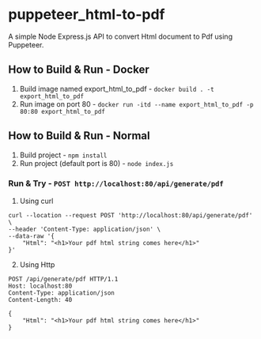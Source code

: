 # puppeteer_html-to-pdf
A simple Node Express.js API to convert Html document to Pdf using Puppeteer.

## How to Build & Run - Docker
1. Build image named export_html_to_pdf - `docker build . -t export_html_to_pdf`
2. Run image on port 80 - `docker run -itd --name export_html_to_pdf -p 80:80 export_html_to_pdf`

## How to Build & Run - Normal
1. Build project - `npm install`
2. Run project (default port is 80) - `node index.js`


### Run & Try - `POST http://localhost:80/api/generate/pdf`
1. Using curl
```Curl
curl --location --request POST 'http://localhost:80/api/generate/pdf' \
--header 'Content-Type: application/json' \
--data-raw '{
    "Html": "<h1>Your pdf html string comes here</h1>"
}'
```
2. Using Http
```Http
POST /api/generate/pdf HTTP/1.1
Host: localhost:80
Content-Type: application/json
Content-Length: 40

{
    "Html": "<h1>Your pdf html string comes here</h1>"
}
```
